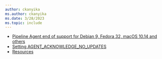 ```yaml
---
author: ckanyika
ms.author: ckanyika
ms.date: 3/28/2023
ms.topic: include
---
```


- [Pipeline Agent end of support for Debian 9, Fedora 32, macOS 10.14 and others](#pipeline-agent-end-of-support-for-debian-9-fedora-32-macos-1014-and-others) 
- [Setting AGENT_ACKNOWLEDGE_NO_UPDATES](#setting-agent_acknowledge_no_updates)
- [Resources](#resources)
